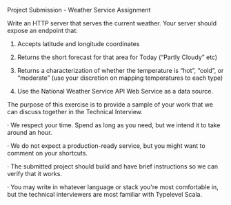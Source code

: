 
Project Submission - Weather Service Assignment

Write an HTTP server that serves the current weather. Your server should expose an endpoint that:

1.    Accepts latitude and longitude coordinates

2.    Returns the short forecast for that area for Today (“Partly Cloudy” etc)

3.    Returns a characterization of whether the temperature is “hot”, “cold”, or “moderate” (use your discretion on mapping temperatures to each type)

4.    Use the National Weather Service API Web Service as a data source.

The purpose of this exercise is to provide a sample of your work that we can discuss together in the Technical Interview.

·  We respect your time. Spend as long as you need, but we intend it to take around an hour.

·  We do not expect a production-ready service, but you might want to comment on your shortcuts.

·  The submitted project should build and have brief instructions so we can verify that it works.

·  You may write in whatever language or stack you're most comfortable in, but the technical interviewers are most familiar with Typelevel Scala.

